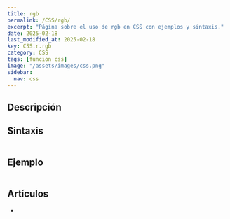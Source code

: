 ```yaml
---
title: rgb
permalink: /CSS/rgb/
excerpt: "Página sobre el uso de rgb en CSS con ejemplos y sintaxis."
date: 2025-02-18
last_modified_at: 2025-02-18
key: CSS.r.rgb
category: CSS
tags: [funcion css]
image: "/assets/images/css.png"
sidebar:
  nav: css
---
```


## Descripción


## Sintaxis


```css

```


## Ejemplo


```css

```


## Artículos

- 
